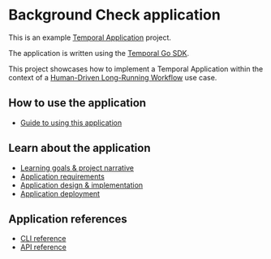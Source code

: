 # Background Check application

This is an example [Temporal Application](https://docs.temporal.io/content/what-is-a-temporal-application) project.

The application is written using the [Temporal Go SDK](https://github.com/temporalio/sdk-go).

This project showcases how to implement a Temporal Application within the context of a [Human-Driven Long-Running Workflow](https://docs.temporal.io/learning-paths/background-checks/project-narrative#what-is-a-long-running-human-driven-workflow) use case.

## How to use the application

- [Guide to using this application](https://docs.temporal.io/learning-paths/background-checks/how-to-use)

## Learn about the application

- [Learning goals & project narrative](https://docs.temporal.io/learning-paths/background-checks/project-narrative)
- [Application requirements](https://docs.temporal.io/learning-paths/background-checks/application-requirements)
- [Application design & implementation](https://docs.temporal.io/learning-paths/background-checks/application-design)
- [Application deployment](https://docs.temporal.io/learning-paths/background-checks/application-deployment)

## Application references

- [CLI reference](https://docs.temporal.io/learning-paths/background-checks/cli-reference)
- [API reference](https://docs.temporal.io/learning-paths/background-checks/api-reference)
